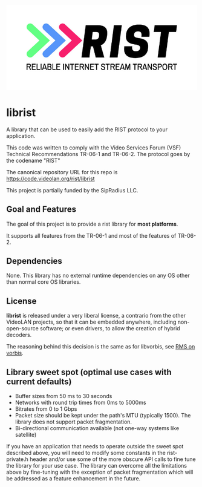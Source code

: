 ![librist logo](librist_logo.png)

# librist

A library that can be used to easily add the RIST protocol to your application.

This code was written to comply with the Video Services Forum (VSF) Technical Recommendations TR-06-1 and TR-06-2. The protocol goes by the codename "RIST"

The canonical repository URL for this repo is https://code.videolan.org/rist/librist

This project is partially funded by the SipRadius LLC.

## Goal and Features

The goal of this project is to provide a rist library for **most platforms**.

It supports all features from the TR-06-1 and most of the features of TR-06-2.

## Dependencies

None. This library has no external runtime dependencies on any OS other than normal core OS libraries.

## License

**librist** is released under a very liberal license, a contrario from the other VideoLAN projects, so that it can be embedded anywhere, including non-open-source software; or even drivers, to allow the creation of hybrid decoders.

The reasoning behind this decision is the same as for libvorbis, see [RMS on vorbis](https://lwn.net/2001/0301/a/rms-ov-license.php3).

## Library sweet spot (optimal use cases with current defaults)

- Buffer sizes from 50 ms to 30 seconds
- Networks with round trip times from 0ms to 5000ms
- Bitrates from 0 to 1 Gbps
- Packet size should be kept under the path's MTU (typically 1500). The library does not support packet fragmentation.
- Bi-directional communication available (not one-way systems like satellite)

If you have an application that needs to operate outside the sweet spot described above, you will need to modify some constants in the rist-private.h header and/or use some of the more obscure API calls to fine tune the library for your use case. The library can overcome all the limitations above by fine-tuning with the exception of packet fragmentation which will be addressed as a feature enhancement in the future.
